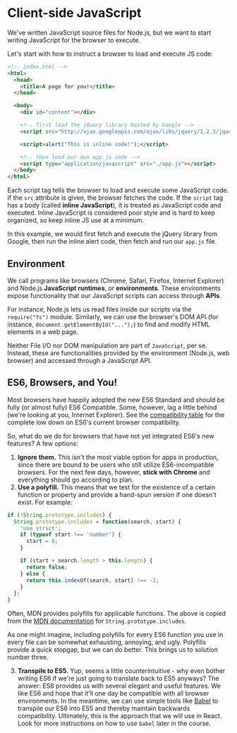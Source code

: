 # Client-side JavaScript

We've written JavaScript source files for Node.js, but we want to start writing
JavaScript for the browser to execute.

Let's start with how to instruct a browser to load and execute JS code:

```html
<!-- index.html -->
<html>
  <head>
    <title>A page for you!</title>
  </head>

  <body>
    <div id="content"></div>

    <!-- first load the jQuery library hosted by Google -->
    <script src="http://ajax.googleapis.com/ajax/libs/jquery/1.2.3/jquery.js"></script>

    <script>alert("This is inline code!");</script>

    <!-- then load our own app.js code -->
    <script type="application/javascript" src="./app.js"></script>
  </body>
</html>
```

Each script tag tells the browser to load and execute some JavaScript code. If
the `src` attribute is given, the browser fetches the code. If the `script` tag
has a body (called **inline JavaScript**), it is treated as JavaScript code and
executed. Inline JavaScript is considered poor style and is hard to keep
organized, so keep inline JS use at a minimum.

In this example, we would first fetch and execute the jQuery library from
Google, then run the inline alert code, then fetch and run our `app.js` file.

## Environment

We call programs like browsers (Chrome, Safari, Firefox, Internet Explorer) and
Node.js **JavaScript runtimes**, or **environments**. These environments expose
functionality that our JavaScript scripts can access through **APIs**.

For instance, Node.js lets us read files inside our scripts via the
`require("fs")` module. Similarly, we can use the browser's DOM API (for
instance, `document.getElementById("...");`) to find and modify HTML elements in
a web page.

Neither File I/O nor DOM manipulation are part of `JavaScript`, per se. Instead,
these are functionalities provided by the environment (Node.js, web browser)
and accessed through a JavaScript API.

## ES6, Browsers, and You!

Most browsers have happily adopted the new ES6 Standard and should be fully (or
almost fully) ES6 Compatible. Some, however, lag a little behind (we're looking
at you, Internet Explorer). See the [compatibility table][compatibility-table]
for the complete low down on ES6's current browser compatibility.

So, what do we do for browsers that have not yet integrated ES6's new features?
A few options:

1. **Ignore them.** This isn't the most viable option for apps in production,
   since there are bound to be users who still utilize ES6-incompatible
   browsers. For the next few days, however, **stick with Chrome** and
   everything should go according to plan.
2. **Use a polyfill.** This means that we test for the existence of a certain
   function or property and provide a hand-spun version if one doesn't exist.
   For example:

  ```JavaScript
  if (!String.prototype.includes) {
    String.prototype.includes = function(search, start) {
      'use strict';
      if (typeof start !== 'number') {
        start = 0;
      }

      if (start + search.length > this.length) {
        return false;
      } else {
        return this.indexOf(search, start) !== -1;
      }
    };
  }
  ```

  Often, MDN provides polyfills for applicable functions. The above is copied
  from the [MDN documentation][mdn-includes] for `String.prototype.includes`.

  As one might imagine, including polyfills for every ES6 function you use in
  every file can be somewhat exhausting, annoying, and ugly. Polyfills provide a
  quick stopgap, but we can do better. This brings us to solution number three.

3. **Transpile to ES5.** Yup, seems a little counterintuitive - why even bother
   writing ES6 if we're just going to translate back to ES5 anyways? The answer:
   ES6 provides us with several elegant and useful features. We like ES6 and
   hope that it'll one day be compatible with all browser environments. In the
   meantime, we can use simple tools like [Babel][babel] to transpile our ES6
   into ES5 and thereby maintain backwards compatibility. Ultimately, this is
   the approach that we will use in React. Look for more instructions on how to
   use `babel` later in the course.

[compatibility-table]: https://kangax.github.io/compat-table/es6/
[mdn-includes]: https://developer.mozilla.org/en-US/docs/Web/JavaScript/Reference/Global_Objects/String/includes
[babel]: https://babeljs.io/
